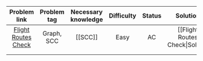 |                         Problem link                         | Problem tag | Necessary knowledge | Difficulty | Status |            Solution            |
| :----------------------------------------------------------: | :---------: | :-----------------: | :--------: | :----: | :----------------------------: |
| [Flight Routes Check](https://cses.fi/problemset/task/1682/) | Graph, SCC  |       [[SCC]]       |    Easy    |   AC   | [[Flight Routes Check\|Solve]] |
|                                                              |             |                     |            |        |                                |
|                                                              |             |                     |            |        |                                |
